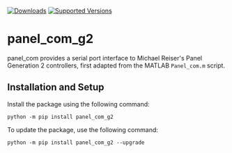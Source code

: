 [![Downloads](https://pepy.tech/badge/panel_com)](https://pepy.tech/project/panel_com)
[![Supported Versions](https://img.shields.io/pypi/pyversions/panel_com.svg)](https://pypi.org/project/panel_com)

# panel_com_g2

panel_com provides a serial port interface to Michael Reiser's Panel Generation 2 controllers, first adapted from the MATLAB `Panel_com.m` script.

## Installation and Setup
Install the package using the following command:
```
python -m pip install panel_com_g2
```

To update the package, use the following command:
```
python -m pip install panel_com_g2 --upgrade
```